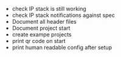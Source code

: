 
- check IP stack is still working
- check IP stack notifications against spec
- Document all header files
- Document project start
- create exampe projects
- print qr code on start
- print human readable config after setup